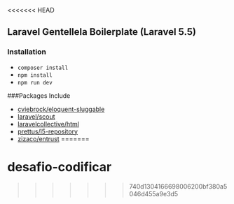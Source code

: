 <<<<<<< HEAD
## Laravel Gentellela Boilerplate (Laravel 5.5)
### Installation
+ ``composer install``
+ ``npm install``
+ ``npm run dev``

###Packages Include
+ [cviebrock/eloquent-sluggable](https://github.com/cviebrock/eloquent-sluggable)
+ [laravel/scout](https://github.com/laravel/scout)
+ [laravelcollective/html](https://github.com/LaravelCollective/html)
+ [prettus/l5-repository](https://github.com/andersao/l5-repository)
+ [zizaco/entrust](https://github.com/Zizaco/entrust)
=======
# desafio-codificar
>>>>>>> 740d1304166698006200bf380a5046d455a9e3d5
